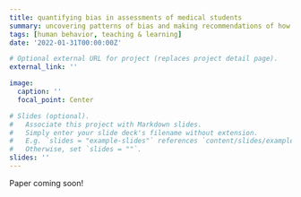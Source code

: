 ```yaml
---
title: quantifying bias in assessments of medical students
summary: uncovering patterns of bias and making recommendations of how it can be reduced
tags: [human behavior, teaching & learning]
date: '2022-01-31T00:00:00Z'

# Optional external URL for project (replaces project detail page).
external_link: ''

image:
  caption: ''
  focal_point: Center

# Slides (optional).
#   Associate this project with Markdown slides.
#   Simply enter your slide deck's filename without extension.
#   E.g. `slides = "example-slides"` references `content/slides/example-slides.md`.
#   Otherwise, set `slides = ""`.
slides: ''
---
```


Paper coming soon! 
